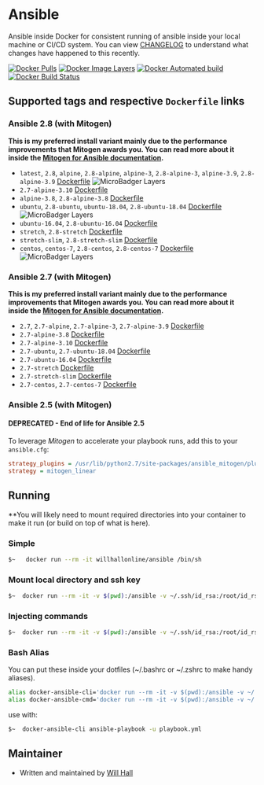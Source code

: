 # Ansible

Ansible inside Docker for consistent running of ansible inside your local machine or CI/CD system. You can view [CHANGELOG](https://github.com/willhallonline/docker-ansible/blob/master/CHANGELOG.md) to understand what changes have happened to this recently.

[![Docker Pulls](https://img.shields.io/docker/pulls/willhallonline/ansible.svg "Docker Pulls")][hub] [![](https://images.microbadger.com/badges/image/willhallonline/ansible.svg "Docker Image Layers")](https://microbadger.com/images/willhallonline/ansible "Get your own image badge on microbadger.com") [![Docker Automated build](https://img.shields.io/docker/automated/willhallonline/ansible.svg "Docker Automated Build")][hub] [![Docker Build Status](https://img.shields.io/docker/build/willhallonline/ansible.svg "Docker Build Status")][hub]

## Supported tags and respective ```Dockerfile``` links

### Ansible 2.8 (with Mitogen)

**This is my preferred install variant mainly due to the performance improvements that Mitogen awards you. You can read more about it inside the [Mitogen for Ansible documentation](https://mitogen.readthedocs.io/en/stable/ansible.html).**

* `latest`, `2.8`, `alpine`, `2.8-alpine`, `alpine-3`, `2.8-alpine-3`,  `alpine-3.9`, `2.8-alpine-3.9` [Dockerfile](https://github.com/willhallonline/docker-ansible/blob/master/ansible28/alpine39/Dockerfile) ![MicroBadger Layers](https://img.shields.io/microbadger/layers/willhallonline/ansible/alpine.svg)
* `2.7-alpine-3.10` [Dockerfile](https://github.com/willhallonline/docker-ansible/blob/master/ansible28/alpine310/Dockerfile)
* `alpine-3.8`, `2.8-alpine-3.8` [Dockerfile](https://github.com/willhallonline/docker-ansible/blob/master/ansible28/alpine38/Dockerfile)
* `ubuntu`, `2.8-ubuntu`, `ubuntu-18.04`, `2.8-ubuntu-18.04` [Dockerfile](https://github.com/willhallonline/docker-ansible/blob/master/ansible28/ubuntu1804/Dockerfile) ![MicroBadger Layers](https://img.shields.io/microbadger/layers/willhallonline/ansible/ubuntu.svg)
* `ubuntu-16.04`, `2.8-ubuntu-16.04` [Dockerfile](https://github.com/willhallonline/docker-ansible/blob/master/ansible28/ubuntu1604/Dockerfile)
* `stretch`, `2.8-stretch` [Dockerfile](https://github.com/willhallonline/docker-ansible/blob/master/ansible28/debian-stretch/Dockerfile)
* `stretch-slim`, `2.8-stretch-slim` [Dockerfile](https://github.com/willhallonline/docker-ansible/blob/master/ansible28/debian-stretch-slim/Dockerfile)
* `centos`, `centos-7`, `2.8-centos`, `2.8-centos-7` [Dockerfile](https://github.com/willhallonline/docker-ansible/blob/master/ansible28/centos7/Dockerfile) ![MicroBadger Layers](https://img.shields.io/microbadger/layers/willhallonline/ansible/centos.svg)

### Ansible 2.7 (with Mitogen)

**This is my preferred install variant mainly due to the performance improvements that Mitogen awards you. You can read more about it inside the [Mitogen for Ansible documentation](https://mitogen.readthedocs.io/en/stable/ansible.html).**

* `2.7`, `2.7-alpine`, `2.7-alpine-3`, `2.7-alpine-3.9` [Dockerfile](https://github.com/willhallonline/docker-ansible/blob/master/ansible27/alpine39/Dockerfile)
* `2.7-alpine-3.8` [Dockerfile](https://github.com/willhallonline/docker-ansible/blob/master/ansible27/alpine38/Dockerfile)
* `2.7-alpine-3.10` [Dockerfile](https://github.com/willhallonline/docker-ansible/blob/master/ansible27/alpine310/Dockerfile)
* `2.7-ubuntu`, `2.7-ubuntu-18.04` [Dockerfile](https://github.com/willhallonline/docker-ansible/blob/master/ansible27/ubuntu1804/Dockerfile)
* `2.7-ubuntu-16.04` [Dockerfile](https://github.com/willhallonline/docker-ansible/blob/master/ansible27/ubuntu1604/Dockerfile)
* `2.7-stretch` [Dockerfile](https://github.com/willhallonline/docker-ansible/blob/master/ansible27/debian-stretch/Dockerfile)
* `2.7-stretch-slim` [Dockerfile](https://github.com/willhallonline/docker-ansible/blob/master/ansible27/debian-stretch-slim/Dockerfile)
* `2.7-centos`, `2.7-centos-7` [Dockerfile](https://github.com/willhallonline/docker-ansible/blob/master/ansible27/centos7/Dockerfile)

### Ansible 2.5 (with Mitogen)

#### DEPRECATED - End of life for Ansible 2.5

To leverage *Mitogen* to accelerate your playbook runs, add this to your ```ansible.cfg```:

```ini
strategy_plugins = /usr/lib/python2.7/site-packages/ansible_mitogen/plugins/strategy
strategy = mitogen_linear
```

## Running

**You will likely need to mount required directories into your container to make it run (or build on top of what is here).

### Simple

```bash
$~   docker run --rm -it willhallonline/ansible /bin/sh
```

### Mount local directory and ssh key

```bash
$~  docker run --rm -it -v $(pwd):/ansible -v ~/.ssh/id_rsa:/root/id_rsa willhallonline/ansible:2.7 /bin/sh
```

### Injecting commands

```bash
$~  docker run --rm -it -v $(pwd):/ansible -v ~/.ssh/id_rsa:/root/id_rsa willhallonline/ansible:2.7 ansible-playbook playbook.yml
```

### Bash Alias

You can put these inside your dotfiles (~/.bashrc or ~/.zshrc to make handy aliases).

```bash
alias docker-ansible-cli='docker run --rm -it -v $(pwd):/ansible -v ~/.ssh/id_rsa:/root/.ssh/id_rsa --workdir=/ansible willhallonline/ansible:2.7-alpine /bin/sh'
alias docker-ansible-cmd='docker run --rm -it -v $(pwd):/ansible -v ~/.ssh/id_rsa:/root/.ssh/id_rsa --workdir=/ansible willhallonline/ansible:2.7-alpine '
```

use with:

```bash
$~  docker-ansible-cli ansible-playbook -u playbook.yml
```

## Maintainer

* Written and maintained by [Will Hall](https://www.willhallonline.co.uk)

[hub]: https://hub.docker.com/r/willhallonline/ansible
[microbadger]: https://microbadger.com/images/willhallonline/ansible
